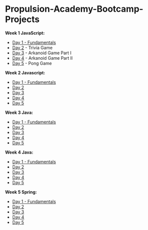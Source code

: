 # Propulsion-Academy-Bootcamp-Projects

**Week 1 JavaScript:**
  - [Day 1 - Fundamentals](Week1/Day1)
  - [Day 2](Week1/Day2) - Trivia Game
  - [Day 3](Week1/Day3) - Arkanoid Game Part I
  - [Day 4](Week1/Day4) - Arkanoid Game Part II
  - [Day 5](Week1/Day5) - Pong Game
  
**Week 2 Javascript:**
  - [Day 1 - Fundamentals](Week2/Day1)
  - [Day 2](Week2/Day2) 
  - [Day 3](Week2/Day3)
  - [Day 4](Week2/Day4)
  - [Day 5](Week2/Day5)
  
**Week 3 Java:**
  - [Day 1 - Fundamentals](Week3/Day1)
  - [Day 2](Week3/Day2) 
  - [Day 3](Week3/Day3)
  - [Day 4](Week3/Day4)
  - [Day 5](Week3/Day5)

**Week 4 Java:**
  - [Day 1 - Fundamentals](Week3/Day1)
  - [Day 2](Week3/Day2) 
  - [Day 3](Week3/Day3)
  - [Day 4](Week3/Day4)
  - [Day 5](Week3/Day5)
  
**Week 5 Spring:**
  - [Day 1 - Fundamentals](Week2/Day1)
  - [Day 2](Week2/Day2) 
  - [Day 3](Week2/Day3)
  - [Day 4](Week2/Day4)
  - [Day 5](Week2/Day5)
